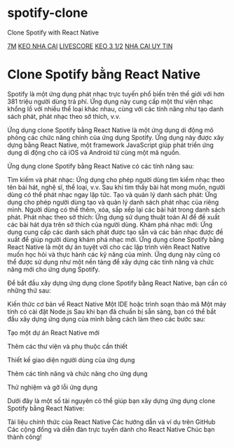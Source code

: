 # spotify-clone
Clone Spotify with React Native 

<a href="https://7mvc.com" target="_blank">7M</a>
<a href="https://7mvc.com/keo-nha-cai/" target="_blank">KEO NHA CAI</a>
<a href="https://7mvc.com/livescore/" target="_blank">LIVESCORE</a>
<a href="https://7mvc.com/keo-chap-3-1-2-la-gi-cach-tinh-tien-keo-chap-3-1-2/" target="_blank">KEO 3 1/2</a>
<a href="https://7mvc.com/top-5-nha-cai-uy-tin-ca-cuoc-bong-da-online/" target="_blank">NHA CAI UY TIN</a>

# Clone Spotify bằng React Native

Spotify là một ứng dụng phát nhạc trực tuyến phổ biến trên thế giới với hơn 381 triệu người dùng trả phí. Ứng dụng này cung cấp một thư viện nhạc khổng lồ với nhiều thể loại khác nhau, cùng với các tính năng như tạo danh sách phát, phát nhạc theo sở thích, v.v.

Ứng dụng clone Spotify bằng React Native là một ứng dụng di động mô phỏng các chức năng chính của ứng dụng Spotify. Ứng dụng này được xây dựng bằng React Native, một framework JavaScript giúp phát triển ứng dụng di động cho cả iOS và Android từ cùng một mã nguồn.

Ứng dụng clone Spotify bằng React Native có các tính năng sau:

Tìm kiếm và phát nhạc: Ứng dụng cho phép người dùng tìm kiếm nhạc theo tên bài hát, nghệ sĩ, thể loại, v.v. Sau khi tìm thấy bài hát mong muốn, người dùng có thể phát nhạc ngay lập tức.
Tạo và quản lý danh sách phát: Ứng dụng cho phép người dùng tạo và quản lý danh sách phát nhạc của riêng mình. Người dùng có thể thêm, xóa, sắp xếp lại các bài hát trong danh sách phát.
Phát nhạc theo sở thích: Ứng dụng sử dụng thuật toán AI để đề xuất các bài hát dựa trên sở thích của người dùng.
Khám phá nhạc mới: Ứng dụng cung cấp các danh sách phát được tạo sẵn và các bản nhạc được đề xuất để giúp người dùng khám phá nhạc mới.
Ứng dụng clone Spotify bằng React Native là một dự án tuyệt vời cho các lập trình viên React Native muốn học hỏi và thực hành các kỹ năng của mình. Ứng dụng này cũng có thể được sử dụng như một nền tảng để xây dựng các tính năng và chức năng mới cho ứng dụng Spotify.

Để bắt đầu xây dựng ứng dụng clone Spotify bằng React Native, bạn cần có những thứ sau:

Kiến thức cơ bản về React Native
Một IDE hoặc trình soạn thảo mã
Một máy tính có cài đặt Node.js
Sau khi bạn đã chuẩn bị sẵn sàng, bạn có thể bắt đầu xây dựng ứng dụng của mình bằng cách làm theo các bước sau:

Tạo một dự án React Native mới

Thêm các thư viện và phụ thuộc cần thiết

Thiết kế giao diện người dùng của ứng dụng

Thêm các tính năng và chức năng cho ứng dụng

Thử nghiệm và gỡ lỗi ứng dụng

Dưới đây là một số tài nguyên có thể giúp bạn xây dựng ứng dụng clone Spotify bằng React Native:

Tài liệu chính thức của React Native
Các hướng dẫn và ví dụ trên GitHub
Các cộng đồng và diễn đàn trực tuyến dành cho React Native
Chúc bạn thành công!
